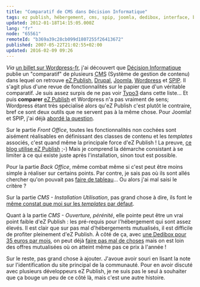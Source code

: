 ```yaml
---
title: "Comparatif de CMS dans Décision Informatique"
tags: ez publish, hébergement, cms, spip, joomla, dedibox, interface, blog
updated: 2012-01-18T14:15:05.000Z
lang: "fr"
node: "65561"
remoteId: "b369a39c28cb099d1807255f26413672"
published: 2007-05-22T21:02:55+02:00
updated: 2016-02-09 09:26
---
```


*Via* [un billet sur
Wordpress-fr](http://www.wordpress-fr.net/2007/05/21/comparatif-de-cms-dans-decision-informatique/),
j'ai découvert que [Décision Informatique](http://www.01net.com/decisionmicro/)
publie un &quot;comparatif&quot; de plusieurs <abbr title="Content Management
System">CMS</abbr>  (Système de gestion de contenu) dans lequel on retrouve [eZ
Publish](http://ez.no/fr), [Drupal](http://drupal.org/),
[Joomla](http://www.joomla.fr/), [Wordpress](http://www.wordpress-fr.org) et
[SPIP](http://www.spip.net/fr). Il s'agit plus d'une revue de fonctionnalités
sur le papier que d'un véritable comparatif. Je suis assez surpis de ne pas voir
[Typo3](http://typo3.org/) dans cette liste... Et puis **comparer** [eZ
Publish](/tag/ez-publish) et Wordpress n'a pas vraiment de sens; Wordpress
étant très spécialisé alors qu'eZ Publish c'est plutôt le contraire, bref ce
sont deux outils que ne servent pas à la même chose. Pour Joomla! et SPIP, j'ai
déjà [abordé la question](/post/ez-publish-un-vrai-cms).

Sur le partie *Front Office*, toutes les fonctionnalités non cochées sont
aisément réalisables en définissant des classes de contenu et les *templates*
associés, c'est quand même la principale force d'eZ Publish ! La preuve, [ce
blog utilise eZ Publish](/post/ouverture) ;-) Mais je comprend la démarche
consistant à se limiter à ce qui existe juste après l'installation, sinon tout
est possible.


Pour la partie *Back Office*, même combat même si c'est peut être moins simple à
réaliser sur certains points. Par contre, je sais pas où ils sont allés chercher
qu'on pouvait pas [faire de
tableau](http://ez.no/doc/extensions/online_editor/4_x/usage/the_toolbar/working_with_tables)...
Ou alors j'ai mal saisi le critère ?


Sur la partie *CMS - Installation Utilisation*, pas grand chose à dire, ils font
le [même constat que moi sur les *templates* par
défaut](/post/ez-publish-3-9-2-et-3-8-8-et-quelques-reflexions-sur-ez-publish-juste-apres-l-installation).


Quant à la partie *CMS - Ouverture, pérénité*, elle pointe peut être un vrai
point faible d'eZ Publish : les pré-requis pour l'hébergement qui sont assez
élevés. Il est clair que sur pas mal d'hébergements mutualisés, il est difficile
de profiter pleinement d'eZ Publish. À côté de ça, avec [une Dedibox pour 35
euros par mois](/post/une-dedibox-en-moins-de-temps-qu-il-en-faut-pour-le-dire),
on peut déjà [faire pas mal de choses](/post/ez-publish-sur-dedibox) mais on est
loin des offres mutualisées où on atteint même pas ce prix à l'année !

Sur le reste, pas grand chose à ajouter. J'avoue avoir souri en lisant la note
sur l'identification du site principal de la communauté. Pour en avoir discuté
avec plusieurs développeurs eZ Publish, je ne suis pas le seul à souhaiter que
ça bouge un peu de ce côté là, mais c'est une autre histoire.
